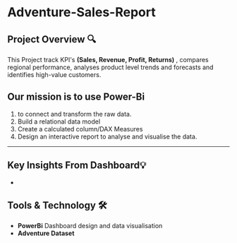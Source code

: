 # Adventure-Sales-Report


## Project Overview 🔍
This Project track KPI's **(Sales, Revenue, Profit, Returns)** , compares regional performance, analyses product level trends and forecasts and identifies
high-value customers.

## Our mission is to use Power-Bi ## 
1. to connect and transform the raw data.
2. Build a relational data model
3. Create a calculated column/DAX Measures
4. Design an interactive report to analyse and visualise the data.

---
## Key Insights From Dashboard💡
-

## Tools & Technology 🛠️
- **PowerBi** Dashboard design and data visualisation
- **Adventure Dataset**
